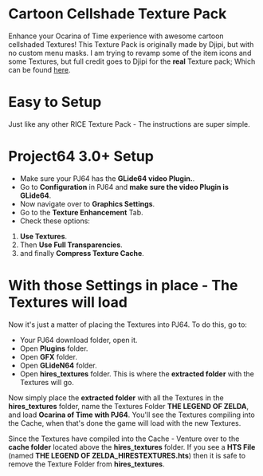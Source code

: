 # Cartoon Cellshade Texture Pack
Enhance your Ocarina of Time experience with awesome cartoon cellshaded Textures!
This Texture Pack is originally made by Djipi, but with no custom menu masks.
I am trying to revamp some of the item icons and some Textures, but full credit goes to Djipi for the **real** Texture pack; Which can be found <a href="https://www.n64textures.com/download/Djipi_Zelda_Cellshade_20_.zip">here</a>.

# Easy to Setup
Just like any other RICE Texture Pack - The instructions are super simple.

# Project64 3.0+ Setup

- Make sure your PJ64 has the **GLide64 video Plugin.**.
- Go to **Configuration** in PJ64 and **make sure the video Plugin is GLide64**.
- Now navigate over to **Graphics Settings**.
- Go to the **Texture Enhancement** Tab.
- Check these options: 
1. **Use Textures**.
2. Then **Use Full Transparencies**.
3. and finally **Compress Texture Cache**.

# With those Settings in place - The Textures will load
Now it's just a matter of placing the Textures into PJ64. To do this, go to:
- Your PJ64 download folder, open it.
- Open **Plugins** folder.
- Open **GFX** folder.
- Open **GLideN64** folder.
- Open **hires_textures** folder.
This is where the **extracted folder** with the Textures will go.

Now simply place the **extracted folder** with all the Textures in the **hires_textures** folder, name the Textures Folder **THE LEGEND OF ZELDA**, and load **Ocarina of Time with PJ64**.
You'll see the Textures compiling into the Cache, when that's done the game will load with the new Textures.

Since the Textures have compiled into the Cache - Venture over to the **cache folder** located above the **hires_textures** folder. If you see a **HTS File** (named **THE LEGEND OF ZELDA_HIRESTEXTURES.hts**) then it is safe to remove the Texture Folder from **hires_textures**.
